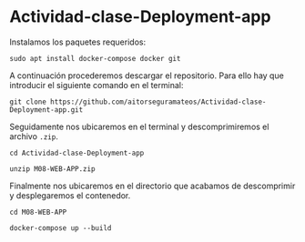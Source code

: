 # Actividad-clase-Deployment-app

Instalamos los paquetes requeridos:
```
sudo apt install docker-compose docker git
```

A continuación procederemos descargar el repositorio. Para ello hay que introducir el siguiente comando en el terminal:
```
git clone https://github.com/aitorseguramateos/Actividad-clase-Deployment-app.git
```

Seguidamente nos ubicaremos en el terminal y descomprimiremos el archivo `.zip`.
```
cd Actividad-clase-Deployment-app
```
```
unzip M08-WEB-APP.zip
```

Finalmente nos ubicaremos en el directorio que acabamos de descomprimir y desplegaremos el contenedor.
```
cd M08-WEB-APP
```
```
docker-compose up --build
```
